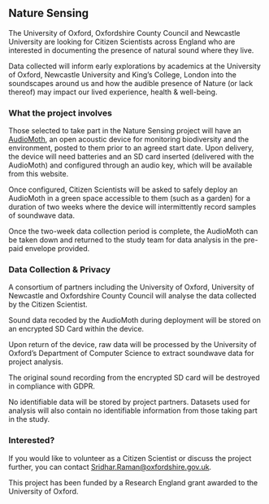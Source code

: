 ## Nature Sensing

The University of Oxford, Oxfordshire County Council and Newcastle University are looking for Citizen Scientists across England who are interested in documenting the presence of natural sound where they live.

Data collected will inform early explorations by academics at the University of Oxford, Newcastle University and King’s College, London into the soundscapes around us and how the audible presence of Nature (or lack thereof) may impact our lived experience, health & well-being.

### What the project involves

Those selected to take part in the Nature Sensing project will have an [AudioMoth](https://www.openacousticdevices.info/), an open acoustic device for monitoring biodiversity and the environment, posted to them prior to an agreed start date. Upon delivery, the device will need batteries and an SD card inserted (delivered with the AudioMoth) and configured through an audio key, which will be available from this website.

Once configured, Citizen Scientists will be asked to safely deploy an AudioMoth in a green space accessible to them (such as a garden) for a duration of two weeks where the device will intermittently record samples of soundwave data. 

Once the two-week data collection period is complete, the AudioMoth can be taken down and returned to the study team for data analysis in the pre-paid envelope provided.

### Data Collection & Privacy

A consortium of partners including the University of Oxford, University of Newcastle and Oxfordshire County Council will analyse the data collected by the Citizen Scientist.

Sound data recoded by the AudioMoth during deployment will be stored on an encrypted SD Card within the device.

Upon return of the device, raw data will be processed by the University of Oxford’s Department of Computer Science to extract soundwave data for project analysis.

The original sound recording from the encrypted SD card will be destroyed in compliance with GDPR.

No identifiable data will be stored by project partners. Datasets used for analysis will also contain no identifiable information from those taking part in the study.

### Interested?

If you would like to volunteer as a Citizen Scientist or discuss the project further, you can contact Sridhar.Raman@oxfordshire.gov.uk.

This project has been funded by a Research England grant awarded to the University of Oxford.
